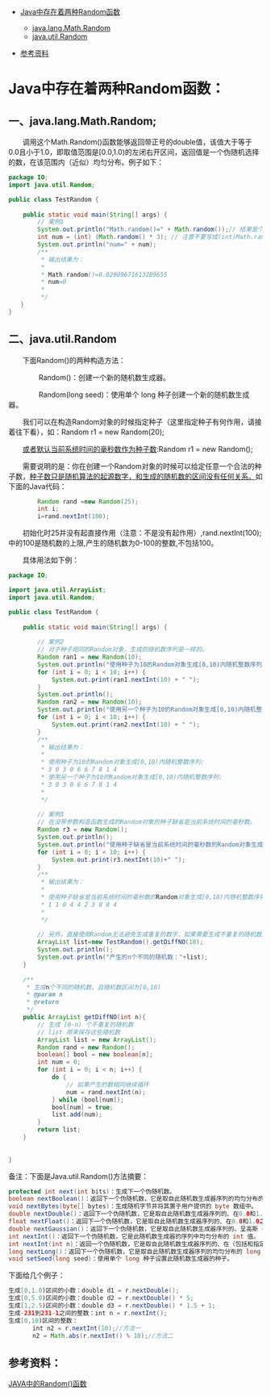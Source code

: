 <!-- TOC -->
- [Java中存在着两种Random函数](#Java中存在着两种Random函数)
    - [java.lang.Math.Random](#一java.lang.Math.Random)
    - [java.util.Random](#二java.util.Random)
   
 - [参考资料](#参考资料：)
<!-- /TOC -->

# Java中存在着两种Random函数：

## 一、java.lang.Math.Random;

　　调用这个Math.Random()函数能够返回带正号的double值，该值大于等于0.0且小于1.0，即取值范围是[0.0,1.0)的左闭右开区间，返回值是一个伪随机选择的数，在该范围内（近似）均匀分布。例子如下：

```java
package IO;
import java.util.Random;

public class TestRandom {
    
    public static void main(String[] args) {
        // 案例1
        System.out.println("Math.random()=" + Math.random());// 结果是个double类型的值，区间为[0.0,1.0）
        int num = (int) (Math.random() * 3); // 注意不要写成(int)Math.random()*3，这个结果为0，因为先执行了强制转换
        System.out.println("num=" + num);
        /**
         * 输出结果为：
         * 
         * Math.random()=0.02909671613289655
         * num=0
         * 
         */
　　}
}
```

## 二、java.util.Random

　　下面Random()的两种构造方法：

　　　　 Random()：创建一个新的随机数生成器。

　　　　 Random(long seed)：使用单个 long 种子创建一个新的随机数生成器。

　　我们可以在构造Random对象的时候指定种子（这里指定种子有何作用，请接着往下看），如：Random r1 = new Random(20);

　　[或者默认当前系统时间的毫秒数作为种子数]():Random r1 = new Random();

　　需要说明的是：你在创建一个Random对象的时候可以给定任意一个合法的种子数，[种子数只是随机算法的起源数字，和生成的随机数的区间没有任何关系。]()如下面的Java代码：
    
```java
        Random rand =new Random(25);
        int i;
        i=rand.nextInt(100);
```
　　初始化时25并没有起直接作用（注意：不是没有起作用）,rand.nextInt(100);中的100是随机数的上限,产生的随机数为0-100的整数,不包括100。

　　具体用法如下例：

```java
package IO;

import java.util.ArrayList;
import java.util.Random;

public class TestRandom {
    
    public static void main(String[] args) {
        
        // 案例2
        // 对于种子相同的Random对象，生成的随机数序列是一样的。
        Random ran1 = new Random(10);
        System.out.println("使用种子为10的Random对象生成[0,10)内随机整数序列: ");
        for (int i = 0; i < 10; i++) {
            System.out.print(ran1.nextInt(10) + " ");
        }
        System.out.println();
        Random ran2 = new Random(10);
        System.out.println("使用另一个种子为10的Random对象生成[0,10)内随机整数序列: ");
        for (int i = 0; i < 10; i++) {
            System.out.print(ran2.nextInt(10) + " ");
        }
        /**
         * 输出结果为：
         * 
         * 使用种子为10的Random对象生成[0,10)内随机整数序列: 
         * 3 0 3 0 6 6 7 8 1 4 
         * 使用另一个种子为10的Random对象生成[0,10)内随机整数序列: 
         * 3 0 3 0 6 6 7 8 1 4 
         * 
         */
        
        // 案例3
        // 在没带参数构造函数生成的Random对象的种子缺省是当前系统时间的毫秒数。
        Random r3 = new Random();
        System.out.println();
        System.out.println("使用种子缺省是当前系统时间的毫秒数的Random对象生成[0,10)内随机整数序列");
        for (int i = 0; i < 10; i++) {
            System.out.print(r3.nextInt(10)+" ");
        }
        /**
         * 输出结果为：
         * 
         * 使用种子缺省是当前系统时间的毫秒数的Random对象生成[0,10)内随机整数序列
         * 1 1 0 4 4 2 3 8 8 4
         *  
         */
        
        // 另外，直接使用Random无法避免生成重复的数字，如果需要生成不重复的随机数序列，需要借助数组和集合类
        ArrayList list=new TestRandom().getDiffNO(10);
        System.out.println();
        System.out.println("产生的n个不同的随机数："+list);
    }
    
    /**
     * 生成n个不同的随机数，且随机数区间为[0,10)
     * @param n
     * @return
     */
    public ArrayList getDiffNO(int n){
        // 生成 [0-n) 个不重复的随机数
        // list 用来保存这些随机数
        ArrayList list = new ArrayList();
        Random rand = new Random();
        boolean[] bool = new boolean[n];
        int num = 0;
        for (int i = 0; i < n; i++) {
            do {
                // 如果产生的数相同继续循环
                num = rand.nextInt(n);
            } while (bool[num]);
            bool[num] = true;
            list.add(num);
        }
        return list;
    }
    
    
}
```

备注：下面是Java.util.Random()方法摘要：

```java
protected int next(int bits)：生成下一个伪随机数。
boolean nextBoolean()：返回下一个伪随机数，它是取自此随机数生成器序列的均匀分布的boolean值。
void nextBytes(byte[] bytes)：生成随机字节并将其置于用户提供的 byte 数组中。
double nextDouble()：返回下一个伪随机数，它是取自此随机数生成器序列的、在0.0和1.0之间均匀分布的 double值。
float nextFloat()：返回下一个伪随机数，它是取自此随机数生成器序列的、在0.0和1.0之间均匀分布float值。
double nextGaussian()：返回下一个伪随机数，它是取自此随机数生成器序列的、呈高斯（“正态”）分布的double值，其平均值是0.0标准差是1.0。
int nextInt()：返回下一个伪随机数，它是此随机数生成器的序列中均匀分布的 int 值。
int nextInt(int n)：返回一个伪随机数，它是取自此随机数生成器序列的、在（包括和指定值（不包括）之间均匀分布的int值。
long nextLong()：返回下一个伪随机数，它是取自此随机数生成器序列的均匀分布的 long 值。
void setSeed(long seed)：使用单个 long 种子设置此随机数生成器的种子。
```
下面给几个例子：
```java
生成[0,1.0)区间的小数：double d1 = r.nextDouble();
生成[0,5.0)区间的小数：double d2 = r.nextDouble() * 5;
生成[1,2.5)区间的小数：double d3 = r.nextDouble() * 1.5 + 1;
生成-231到231-1之间的整数：int n = r.nextInt();
生成[0,10)区间的整数：
　　　　int n2 = r.nextInt(10);//方法一
　　　　n2 = Math.abs(r.nextInt() % 10);//方法二
```

## 参考资料：
[JAVA中的Random()函数](https://www.cnblogs.com/ningvsban/p/3590722.html)
